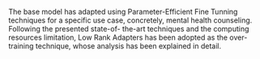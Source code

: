 The base model has adapted using Parameter-Efficient Fine Tunning techniques for a
specific use case, concretely, mental health counseling. Following the presented state-of-
the-art techniques and the computing resources limitation, Low Rank Adapters has been
adopted as the over-training technique, whose analysis has been explained in detail.
